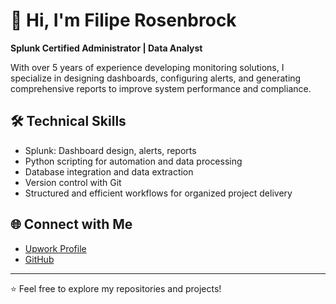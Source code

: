 # 👋 Hi, I'm Filipe Rosenbrock

**Splunk Certified Administrator | Data Analyst**

With over 5 years of experience developing monitoring solutions, I specialize in designing dashboards, configuring alerts, and generating comprehensive reports to improve system performance and compliance.

## 🛠️ Technical Skills

- Splunk: Dashboard design, alerts, reports  
- Python scripting for automation and data processing  
- Database integration and data extraction  
- Version control with Git  
- Structured and efficient workflows for organized project delivery  

## 🌐 Connect with Me

- [Upwork Profile](https://www.upwork.com/freelancers/~0183391c0fd60e08f6)  
- [GitHub](https://github.com/frosenbrock)

---

⭐ Feel free to explore my repositories and projects!